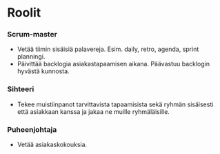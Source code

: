 # Roolit

### Scrum-master
* Vetää tiimin sisäisiä palavereja. Esim. daily, retro, agenda, sprint planningi.
* Päivittää backlogia asiakastapaamisen aikana. Päävastuu backlogin hyvästä kunnosta.

### Sihteeri
* Tekee muistiinpanot tarvittavista tapaamisista sekä ryhmän sisäisesti että asiakkaan kanssa ja jakaa ne muille ryhmäläisille.

### Puheenjohtaja
* Vetää asiakaskokouksia.
